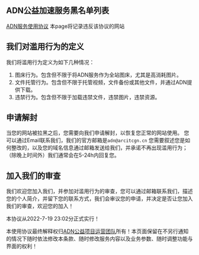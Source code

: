 ## ADN公益加速服务黑名单列表 ##

[ADN服务使用协议](https://arcitcgn.cn/171.html)
本page将记录违反该协议的网站
## 我们对滥用行为的定义 ##

我们将滥用行为定义为如下几种情况：

 1. 图床行为。包含但不限于将ADN服务作为全站图床，尤其是高消耗图片。
 2. 文件托管行为。包含但不限于托管视频，文件备份或其他文件，并通过ADN提供下载。
 3. 违禁行为。包含但不限于加载违禁文件，违禁图片，违禁资源。

## 申请解封 ##

当您的网站被拉黑之后，您需要向我们申请解封，以恢复您正常的网站使用。
您可以通过Email联系我们，我们的官方邮箱是`adn@arcitcgn.cn`
您需要叙述您是如何整改的，以及您的域名信息通过邮箱发送给我们，并承诺不再出现滥用行为；
（除晚上时间外）我们通常会在5-24h内回复您。

## 加入我们的审查 ##

我们欢迎您加入我们，并参加对滥用行为的审查，您可以通过邮箱联系我们，描述您的个人简介，并留下您的联系方式，我们会审议您的申请，并决定是否让您加入我们的审查，欢迎您的加入！

本协议从2022-7-19  23:02分正式实行！

本使用协议最终解释权归[ADN公益项目运营团队][3]所有！本页面保留在不另行通知的情况下随时依法修改本条款、随时修改服务内容以及业务参数、随时调整功能与界面的权利！


  [1]: https://github.com/afcdn
  [2]: https://github.com/afcdn/adn-blackList
  [3]: https://github.com/afcdn
